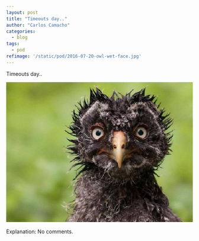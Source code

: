```yaml
---
layout: post
title: "Timeouts day.."
author: "Carlos Camacho"
categories:
  - blog
tags:
  - pod
refimage: '/static/pod/2016-07-20-owl-wet-face.jpg'
---
```

Timeouts day..

![](/static/pod/2016-07-20-owl-wet-face.jpg)

Explanation: No comments.
